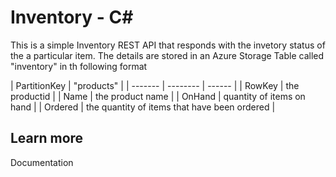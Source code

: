 # Inventory - C<span>#</span>

This is a simple Inventory REST API that responds with the invetory status of the a particular item.  The details are stored in an Azure Storage Table called "inventory" in th following format

| PartitionKey | "products" |
| ------- | -------- | ------ |
| RowKey | the productid |
| Name | the product name |
| OnHand | quantity of items on hand |
| Ordered | the quantity of items that have been ordered |

## Learn more

<TODO> Documentation